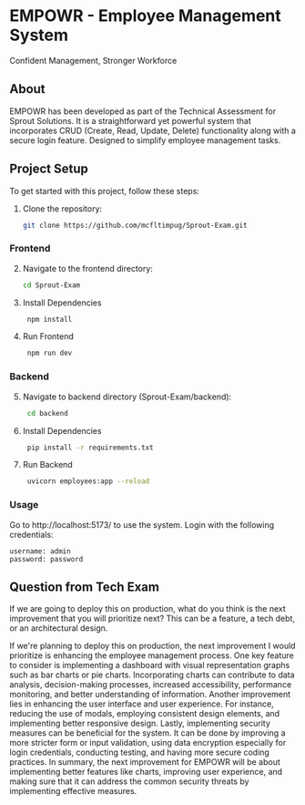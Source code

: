 # EMPOWR - Employee Management System

Confident Management, Stronger Workforce

## About
EMPOWR has been developed as part of the Technical Assessment for Sprout Solutions. It is a straightforward yet powerful system that incorporates CRUD (Create, Read, Update, Delete) functionality along with a secure login feature. Designed to simplify employee management tasks.

## Project Setup

To get started with this project, follow these steps:

1. Clone the repository:

   ```bash
   git clone https://github.com/mcfltimpug/Sprout-Exam.git

### Frontend

2. Navigate to the frontend directory:

    ```bash
    cd Sprout-Exam

3. Install Dependencies
   ```bash
    npm install

4. Run Frontend
   ```bash
    npm run dev

### Backend

5. Navigate to backend directory (Sprout-Exam/backend):
   ```bash
    cd backend

6. Install Dependencies
   ```bash
    pip install -r requirements.txt

7. Run Backend
   ```bash
    uvicorn employees:app --reload

### Usage
Go to http://localhost:5173/ to use the system. Login with the following credentials:

    username: admin
    password: password

## Question from Tech Exam

If we are going to deploy this on production, what do you think is the next
improvement that you will prioritize next? This can be a feature, a tech debt, or
an architectural design.

If we're planning to deploy this on production, the next improvement I would prioritize is enhancing the employee management process. One key feature to consider is implementing a dashboard with visual representation graphs such as bar charts or pie charts. Incorporating charts can contribute to data analysis, decision-making processes, increased accessibility, performance monitoring, and better understanding of information. Another improvement lies in enhancing the user interface and user experience. For instance, reducing the use of modals, employing consistent design elements, and implementing better responsive design. Lastly, implementing security measures can be beneficial for the system. It can be done by improving a more stricter form or input validation, using data encryption especially for login credentials, conducting testing, and having more secure coding practices. In summary, the next improvement for EMPOWR will be about implementing better features like charts, improving user experience, and making sure that it can address the common security threats by implementing effective measures.

